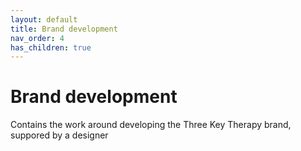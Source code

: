 ```yaml
---
layout: default
title: Brand development
nav_order: 4
has_children: true
---
```


# Brand development

Contains the work around developing the Three Key Therapy brand, suppored by a designer
